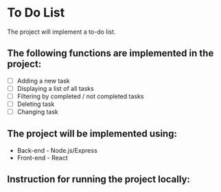 # To Do List
The project will implement a to-do list.
## The following functions are implemented in the project:
- [ ] Adding a new task
- [ ] Displaying a list of all tasks
- [ ] Filtering by completed / not completed tasks
- [ ] Deleting task
- [ ] Changing task
## The project will be implemented using:
* Back-end -  Node.js/Express
* Front-end - React

## Instruction for running the project locally: